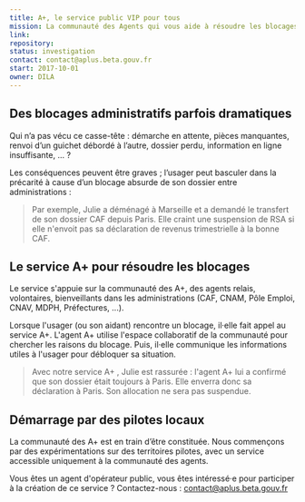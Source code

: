 ```yaml
---
title: A+, le service public VIP pour tous
mission: La communauté des Agents qui vous aide à résoudre les blocages administratifs
link: 
repository:
status: investigation
contact: contact@aplus.beta.gouv.fr
start: 2017-10-01
owner: DILA
---
```

 
## Des blocages administratifs parfois dramatiques

Qui n’a pas vécu ce casse-tête : démarche en attente, pièces manquantes, renvoi d’un guichet débordé à l’autre, dossier perdu, information en ligne insuffisante, ... ? 

Les conséquences peuvent être graves ; l’usager peut basculer dans la précarité à cause d’un blocage absurde de son dossier entre administrations :

> Par exemple, Julie a déménagé à Marseille et a demandé le transfert de son dossier CAF depuis Paris. Elle craint une suspension de RSA si elle n'envoit pas sa déclaration de revenus trimestrielle à la bonne CAF.


## Le service A+ pour résoudre les blocages

Le service s'appuie sur la communauté des A+, des agents relais, volontaires, bienveillants dans les administrations (CAF, CNAM, Pôle Emploi, CNAV, MDPH, Préfectures, ...).

Lorsque l'usager (ou son aidant) rencontre un blocage, il·elle fait appel au service A+.
L'agent A+ utilise l'espace collaboratif de la communauté  pour chercher les raisons du blocage. Puis, il·elle communique les informations utiles à l'usager pour débloquer sa situation.

> Avec notre service A+ , Julie est rassurée : l'agent A+ lui a confirmé que son dossier était toujours à Paris. Elle enverra donc sa déclaration à Paris. Son allocation ne sera pas suspendue.

## Démarrage par des pilotes locaux

La communauté des A+ est en train d’être constituée. 
Nous commençons par des expérimentations sur des territoires pilotes, avec un service accessible uniquement à la communauté des agents. 

Vous êtes un agent d'opérateur public, vous êtes intéressé·e pour participer à la création de ce service ? Contactez-nous  : contact@aplus.beta.gouv.fr
